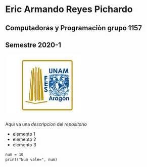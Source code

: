 # Eric Armando Reyes Pichardo 
## Computadoras y Programaciòn grupo 1157
## Semestre 2020-1
![Logo Fes Aragon](fesar.jpg)

Aquì va una *descripcion* del *repositorio*
- elemento 1
- elemento 2
- elemento 3

```
num = 10 
print("Num vale=", num)
```

